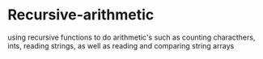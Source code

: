 # Recursive-arithmetic
 using recursive functions to do arithmetic's such as counting characthers, ints, reading strings, as
well as reading and comparing string arrays  
